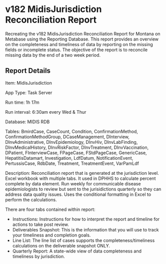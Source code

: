 # v182 MidisJurisdiction Reconciliation Report

Recreating the v182 MidisJurisdiction Reconciliation Report for Montana on Metabase using the Reporting Database. This report provides an overview on the completeness and timeliness of data by reporting on the missing fields or incomplete status. The objective of the report is to reconcile missing data by the end of a two week period.

## Report Details

Item: MidisJurisdiction

App Type: Task Server 

Run time: 1h 17m

Run interval: 6:30am every Wed & Thur

Database: MIDIS RDB

Tables: BmirdCase, CaseCount, Condition, ConfirmationMethod, ConfirmationMethodGroup, DCaseManagement, DInterview, DInvAdministrative, DInvEpidemiology, DInvHiv, DInvLabFinding, DInvMedicalHistory, DInvRiskFactor, DInvTreatment, DInvVaccination, DPatient, FInterviewCase, FPageCase, FStdPageCase, GenericCase, HepatitisDatamart, Investigation, LdfDatum, NotificationEvent, PertussisCase, RdbDate, Treatment, TreatmentEvent, VarPamLdf

Description: Reconciliation report that is generated at the jurisdiction level. Excel workbook with multiple tabs. It used in DPHHS to calculate percent complete by data element. Run weekly for communicable disease epidemiologists to review but sent to the jurisidictions quarterly so they can address data quality issues. Uses the conditional formatting in Excel to perform the calculations. 

There are four tabs contained within report:

* Instructions: Instructions for how to interpret the report and timeline for actions to take post review. 
* Deliverables Snapshot:  This is the information that you will use to track your timeliness and completion goals.
* Line List:  The line list of cases supports the completeness/timeliness calculations on the deliverable snapshot ONLY.
* Quarterly Report: A state-wide view of data completeness and timeliness by jurisdiction.

